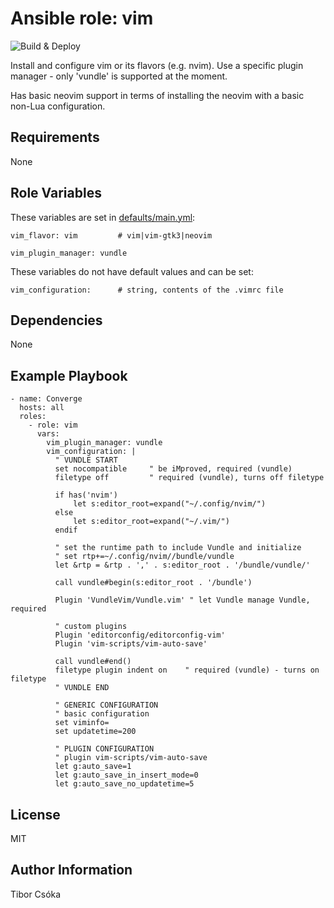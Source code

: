 Ansible role: vim
=========

![Build & Deploy](https://github.com/Provizanta/ansible-role-vim/workflows/molecule/badge.svg?branch=master)

Install and configure vim or its flavors (e.g. nvim). Use a specific plugin manager - only 'vundle' is supported at the moment.

Has basic neovim support in terms of installing the neovim with a basic non-Lua configuration.

Requirements
------------

None

Role Variables
--------------

These variables are set in [defaults/main.yml](./defaults/main.yml):

    vim_flavor: vim         # vim|vim-gtk3|neovim

    vim_plugin_manager: vundle

These variables do not have default values and can be set:

    vim_configuration:      # string, contents of the .vimrc file


Dependencies
------------

None

Example Playbook
----------------

    - name: Converge
      hosts: all
      roles:
        - role: vim
          vars:
            vim_plugin_manager: vundle
            vim_configuration: |
              " VUNDLE START
              set nocompatible     " be iMproved, required (vundle)
              filetype off         " required (vundle), turns off filetype

              if has('nvim')
                  let s:editor_root=expand("~/.config/nvim/")
              else
                  let s:editor_root=expand("~/.vim/")
              endif

              " set the runtime path to include Vundle and initialize
              " set rtp+=~/.config/nvim//bundle/vundle
              let &rtp = &rtp . ',' . s:editor_root . '/bundle/vundle/'

              call vundle#begin(s:editor_root . '/bundle')

              Plugin 'VundleVim/Vundle.vim' " let Vundle manage Vundle, required

              " custom plugins
              Plugin 'editorconfig/editorconfig-vim'
              Plugin 'vim-scripts/vim-auto-save'

              call vundle#end()
              filetype plugin indent on    " required (vundle) - turns on filetype
              " VUNDLE END

              " GENERIC CONFIGURATION
              " basic configuration
              set viminfo=
              set updatetime=200

              " PLUGIN CONFIGURATION
              " plugin vim-scripts/vim-auto-save
              let g:auto_save=1
              let g:auto_save_in_insert_mode=0
              let g:auto_save_no_updatetime=5

License
-------

MIT

Author Information
------------------

Tibor Csóka
